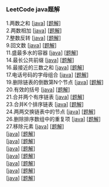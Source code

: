 ### LeetCode java题解

1.两数之和 [[java](src/main/java/com/leetcode/editor/cn/TwoSum.java)]  [[题解](src/main/java/com/leetcode/editor/cn/TwoSum.md)]   
2.两数相加 [[java](src/main/java/com/leetcode/editor/cn/AddTwoNumbers.java)]  [[题解](src/main/java/com/leetcode/editor/cn/AddTwoNumbers.md)]  
7.整数反转 [[java](src/main/java/com/leetcode/editor/cn/ReverseInteger.java)]  [[题解](src/main/java/com/leetcode/editor/cn/ReverseInteger.md)]    
9.回文数 [[java](src/main/java/com/leetcode/editor/cn/PalindromeNumber.java)]  [[题解](src/main/java/com/leetcode/editor/cn/PalindromeNumber.md)]   
11.盛最多水的容器 [[java](src/main/java/com/leetcode/editor/cn/ContainerWithMostWater.java)]  [[题解](src/main/java/com/leetcode/editor/cn/ContainerWithMostWater.md)]   
14.最长公共前缀 [[java](src/main/java/com/leetcode/editor/cn/LongestCommonPrefix.java)]  [[题解](src/main/java/com/leetcode/editor/cn/LongestCommonPrefix.md)]   
16.最接近的三数之和 [[java](src/main/java/com/leetcode/editor/cn/ThreeSumClosest.java)]  [[题解](src/main/java/com/leetcode/editor/cn/ThreeSumClosest.md)]   
17.电话号码的字母组合  [[java](src/main/java/com/leetcode/editor/cn/LetterCombinationsOfAPhoneNumber.java)]  [[题解](src/main/java/com/leetcode/editor/cn/LetterCombinationsOfAPhoneNumber.md)]   
19.删除链表的倒数第N个节点 [[java](src/main/java/com/leetcode/editor/cn/RemoveNthNodeFromEndOfList.java)]  [[题解](src/main/java/com/leetcode/editor/cn/RemoveNthNodeFromEndOfList.md)]   
20.有效的括号  [[java](src/main/java/com/leetcode/editor/cn/ValidParentheses.java)]  [[题解](src/main/java/com/leetcode/editor/cn/ValidParentheses.md)]   
21.合并两个有序链表  [[java](src/main/java/com/leetcode/editor/cn/MergeTwoSortedLists.java)]  [[题解](src/main/java/com/leetcode/editor/cn/MergeTwoSortedLists.md)]   
23.合并K个排序链表  [[java](src/main/java/com/leetcode/editor/cn/MergeKSortedLists.java)]  [[题解](src/main/java/com/leetcode/editor/cn/MergeKSortedLists.md)]   
24.两两交换链表中的节点  [[java](src/main/java/com/leetcode/editor/cn/SwapNodesInPairs.java)]  [[题解](src/main/java/com/leetcode/editor/cn/SwapNodesInPairs.md)]  
26.删除排序数组中的重复项  [[java](src/main/java/com/leetcode/editor/cn/RemoveDuplicatesFromSortedArray.java)]  [[题解](src/main/java/com/leetcode/editor/cn/RemoveDuplicatesFromSortedArray.md)]    
27.移除元素  [[java](src/main/java/com/leetcode/editor/cn/RemoveElement.java)]  [[题解](src/main/java/com/leetcode/editor/cn/RemoveElement.md)]  
  [[java](src/main/java/)]  [[题解](src/main/java/)]  
  [[java](src/main/java/)]  [[题解](src/main/java/)]  
  [[java](src/main/java/)]  [[题解](src/main/java/)]  
  [[java](src/main/java/)]  [[题解](src/main/java/)]  
  [[java](src/main/java/)]  [[题解](src/main/java/)]  
  [[java](src/main/java/)]  [[题解](src/main/java/)]  
  [[java](src/main/java/)]  [[题解](src/main/java/)]  
  
  
  
 

